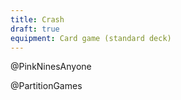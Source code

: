 ```yaml
---
title: Crash
draft: true
equipment: Card game (standard deck)
---
```


@PinkNinesAnyone

@PartitionGames
